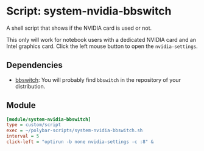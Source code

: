 # Script: system-nvidia-bbswitch

A shell script that shows if the NVIDIA card is used or not.

This only will work for notebook users with a dedicated NVIDIA card and an Intel graphics card. Click the left mouse button to open the `nvidia-settings`.


## Dependencies

* [bbswitch](https://github.com/Bumblebee-Project/bbswitch): You will probably find `bbswitch` in the repository of your distribution.


## Module

```ini
[module/system-nvidia-bbswitch]
type = custom/script
exec = ~/polybar-scripts/system-nvidia-bbswitch.sh
interval = 5
click-left = "optirun -b none nvidia-settings -c :8" &
```

